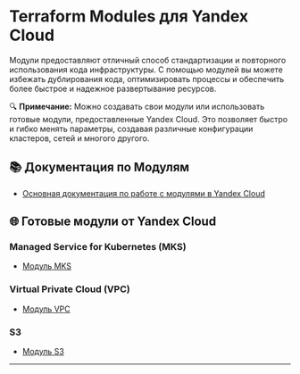 # Terraform Modules для Yandex Cloud

Модули предоставляют отличный способ стандартизации и повторного использования кода инфраструктуры. С помощью модулей вы можете избежать дублирования кода, оптимизировать процессы и обеспечить более быстрое и надежное развертывание ресурсов.

🔍 **Примечание:** Можно создавать свои модули или использовать готовые модули, предоставленные Yandex Cloud. Это позволяет быстро и гибко менять параметры, создавая различные конфигурации кластеров, сетей и многого другого.

## 📚 Документация по Модулям

- [Основная документация по работе с модулями в Yandex Cloud](https://cloud.yandex.ru/docs/tutorials/infrastructure-management/terraform-modules)

## 🌐 Готовые модули от Yandex Cloud

### Managed Service for Kubernetes (MKS)
- [Модуль MKS](https://github.com/terraform-yc-modules/terraform-yc-kubernetes)

### Virtual Private Cloud (VPC)
- [Модуль VPC](https://github.com/terraform-yc-modules/terraform-yc-vpc)

### S3
- [Модуль S3](https://github.com/terraform-yc-modules/terraform-yc-s3)

---
